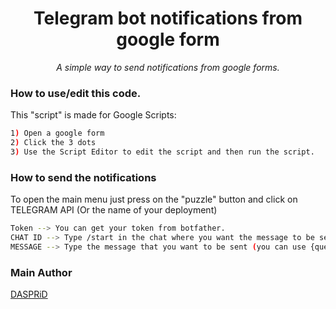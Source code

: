 <h1 align="center">Telegram bot notifications from google form</h1>
<p align="center"><i>A simple way to send notifications from google forms.</i></p>


### How to use/edit this code.

This "script" is made for Google Scripts:
```bash
1) Open a google form
2) Click the 3 dots
3) Use the Script Editor to edit the script and then run the script.
```

### How to send the notifications

To open the main menu just press on the "puzzle" button and click on TELEGRAM API (Or the name of your deployment)

```bash
Token --> You can get your token from botfather.
CHAT ID --> Type /start in the chat where you want the message to be sent, and then go to this url https://api.telegram.org/bot<token>/getUpdates and then search for the chatID
MESSAGE --> Type the message that you want to be sent (you can use {question} to insert the answer.
```
### Main Author

[DASPRiD](https://github.com/DASPRiD)
